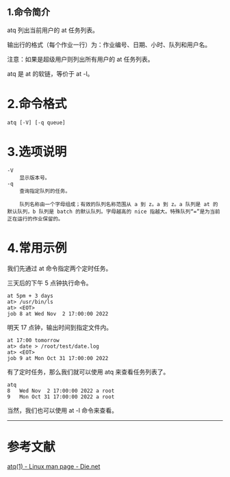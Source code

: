 ## 1.命令简介
atq 列出当前用户的 at 任务列表。

输出行的格式（每个作业一行）为：作业编号、日期、小时、队列和用户名。

注意：如果是超级用户则列出所有用户的 at 任务列表。

atq 是 at 的软链，等价于 at -l。
# 2.命令格式
```shell
atq [-V] [-q queue]
```
# 3.选项说明
```
-V
	显示版本号。
-q
	查询指定队列的任务。
	
	队列名称由一个字母组成；有效的队列名称范围从 a 到 z。a 到 z。a 队列是 at 的默认队列，b 队列是 batch 的默认队列。字母越高的 nice 指越大。特殊队列“=”是为当前正在运行的作业保留的。
```

# 4.常用示例
我们先通过 at 命令指定两个定时任务。

三天后的下午 5 点钟执行命令。
```
at 5pm + 3 days
at> /usr/bin/ls
at> <EOT>
job 8 at Wed Nov  2 17:00:00 2022
```
明天 17 点钟，输出时间到指定文件内。
```
at 17:00 tomorrow
at> date > /root/test/date.log
at> <EOT>
job 9 at Mon Oct 31 17:00:00 2022
```
有了定时任务，那么我们就可以使用 atq 来查看任务列表了。
```shell
atq
8	Wed Nov  2 17:00:00 2022 a root
9	Mon Oct 31 17:00:00 2022 a root
```
当然，我们也可以使用 at -l 命令来查看。

---
# 参考文献
[atq(1) - Linux man page - Die.net](https://linux.die.net/man/1/atq)
